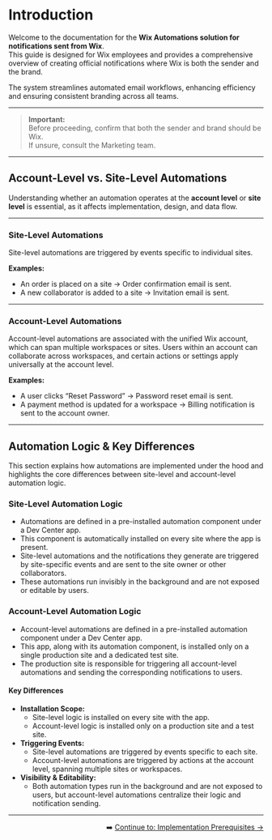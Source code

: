 # Introduction

Welcome to the documentation for the **Wix Automations solution for notifications sent from Wix**.  
This guide is designed for Wix employees and provides a comprehensive overview of creating official notifications where Wix is both the sender and the brand.

The system streamlines automated email workflows, enhancing efficiency and ensuring consistent branding across all teams.

---

> **Important:**  
> Before proceeding, confirm that both the sender and brand should be Wix.  
> If unsure, consult the Marketing team.

---

## Account-Level vs. Site-Level Automations

Understanding whether an automation operates at the **account level** or **site level** is essential, as it affects implementation, design, and data flow.

---

### Site-Level Automations

Site-level automations are triggered by events specific to individual sites.

**Examples:**
- An order is placed on a site → Order confirmation email is sent.
- A new collaborator is added to a site → Invitation email is sent.

---

### Account-Level Automations

Account-level automations are associated with the unified Wix account, which can span multiple workspaces or sites. Users within an account can collaborate across workspaces, and certain actions or settings apply universally at the account level.

**Examples:**
- A user clicks “Reset Password” → Password reset email is sent.
- A payment method is updated for a workspace → Billing notification is sent to the account owner.

---

## Automation Logic & Key Differences

This section explains how automations are implemented under the hood and highlights the core differences between site-level and account-level automation logic.

### Site-Level Automation Logic

- Automations are defined in a pre-installed automation component under a Dev Center app.  
- This component is automatically installed on every site where the app is present.  
- Site-level automations and the notifications they generate are triggered by site-specific events and are sent to the site owner or other collaborators.  
- These automations run invisibly in the background and are not exposed or editable by users.

### Account-Level Automation Logic

- Account-level automations are defined in a pre-installed automation component under a Dev Center app.  
- This app, along with its automation component, is installed only on a single production site and a dedicated test site.  
- The production site is responsible for triggering all account-level automations and sending the corresponding notifications to users.

#### Key Differences

- **Installation Scope:**  
  - Site-level logic is installed on every site with the app.  
  - Account-level logic is installed only on a production site and a test site.
- **Triggering Events:**  
  - Site-level automations are triggered by events specific to each site.  
  - Account-level automations are triggered by actions at the account level, spanning multiple sites or workspaces.
- **Visibility & Editability:**  
  - Both automation types run in the background and are not exposed to users, but account-level automations centralize their logic and notification sending.

---
<div align="right">

➡️ [Continue to: Implementation Prerequisites → ](https://github.com/Pickman123/Private-Projects/blob/main/documentations/Prerequisites.md)


</div>
